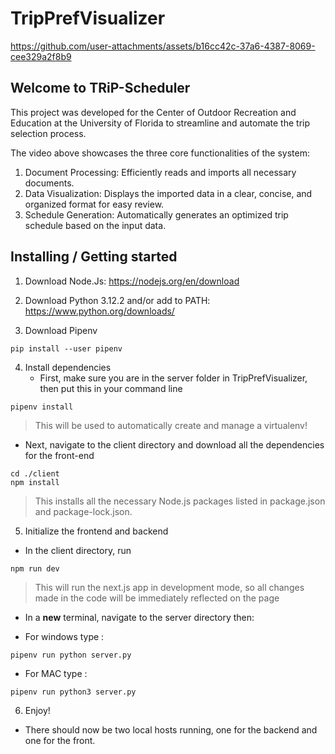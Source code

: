 # TripPrefVisualizer 

https://github.com/user-attachments/assets/b16cc42c-37a6-4387-8069-cee329a2f8b9

## Welcome to TRiP-Scheduler
This project was developed for the Center of Outdoor Recreation and Education at the University of Florida to streamline and automate the trip selection process.

The video above showcases the three core functionalities of the system:

1. Document Processing: Efficiently reads and imports all necessary documents.
2. Data Visualization: Displays the imported data in a clear, concise, and organized format for easy review.
3. Schedule Generation: Automatically generates an optimized trip schedule based on the input data.

## Installing / Getting started

1. Download Node.Js: https://nodejs.org/en/download

2. Download Python 3.12.2 and/or add to PATH: https://www.python.org/downloads/

3. Download Pipenv
```shell
pip install --user pipenv
```
4. Install dependencies
    * First, make sure you are in the server folder in TripPrefVisualizer, then put this in your command line 
```shell
pipenv install
```

> This will be used to automatically create and manage a virtualenv!

- Next, navigate to the client directory and download all the dependencies for the front-end
```shell
cd ./client
npm install
```
> This installs all the necessary Node.js packages listed in package.json and package-lock.json.

5. Initialize the frontend and backend
- In the client directory, run
```shell
npm run dev
```
> This will run the next.js app in development mode, so all changes made in the code will be immediately reflected on the page

- In a **new** terminal, navigate to the server directory then:
* For windows type :
```shell
pipenv run python server.py
```

* For MAC type :
```shell
pipenv run python3 server.py
``` 

6. Enjoy!
- There should now be two local hosts running, one for the backend and one for the front.
